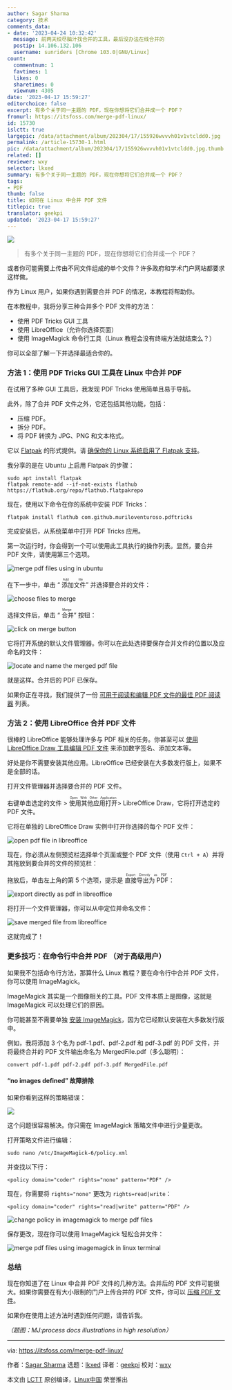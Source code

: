 ```yaml
---
author: Sagar Sharma
category: 技术
comments_data:
- date: '2023-04-24 10:32:42'
  message: 前两天绞尽脑汁找合并的工具，最后没办法在线合并的
  postip: 14.106.132.106
  username: sunriders [Chrome 103.0|GNU/Linux]
count:
  commentnum: 1
  favtimes: 1
  likes: 0
  sharetimes: 0
  viewnum: 4305
date: '2023-04-17 15:59:27'
editorchoice: false
excerpt: 有多个关于同一主题的 PDF，现在你想将它们合并成一个 PDF？
fromurl: https://itsfoss.com/merge-pdf-linux/
id: 15730
islctt: true
largepic: /data/attachment/album/202304/17/155926wvvvh01v1vtcldd0.jpg
permalink: /article-15730-1.html
pic: /data/attachment/album/202304/17/155926wvvvh01v1vtcldd0.jpg.thumb.jpg
related: []
reviewer: wxy
selector: lkxed
summary: 有多个关于同一主题的 PDF，现在你想将它们合并成一个 PDF？
tags:
- PDF
thumb: false
title: 如何在 Linux 中合并 PDF 文件
titlepic: true
translator: geekpi
updated: '2023-04-17 15:59:27'
---
```


![](/data/attachment/album/202304/17/155926wvvvh01v1vtcldd0.jpg)



> 
> 有多个关于同一主题的 PDF，现在你想将它们合并成一个 PDF？
> 
> 
> 


或者你可能需要上传由不同文件组成的单个文件？许多政府和学术门户网站都要求这样做。


作为 Linux 用户，如果你遇到需要合并 PDF 的情况，本教程将帮助你。


在本教程中，我将分享三种合并多个 PDF 文件的方法：


* 使用 PDF Tricks GUI 工具
* 使用 LibreOffice（允许你选择页面）
* 使用 ImageMagick 命令行工具（Linux 教程会没有终端方法就结束么？）


你可以全部了解一下并选择最适合你的。


### 方法 1：使用 PDF Tricks GUI 工具在 Linux 中合并 PDF


在试用了多种 GUI 工具后，我发现 PDF Tricks 使用简单且易于导航。


此外，除了合并 PDF 文件之外，它还包括其他功能，包括：


* 压缩 PDF。
* 拆分 PDF。
* 将 PDF 转换为 JPG、PNG 和文本格式。


它以 [Flatpak](https://itsfoss.com/what-is-flatpak/) 的形式提供。请 [确保你的 Linux 系统启用了 Flatpak 支持](https://itsfoss.com/flatpak-guide/)。


我分享的是在 Ubuntu 上启用 Flatpak 的步骤：



```
sudo apt install flatpak
flatpak remote-add --if-not-exists flathub https://flathub.org/repo/flathub.flatpakrepo

```

现在，使用以下命令在你的系统中安装 PDF Tricks：



```
flatpak install flathub com.github.muriloventuroso.pdftricks

```

完成安装后，从系统菜单中打开 PDF Tricks 应用。


第一次运行时，你会得到一个可以使用此工具执行的操作列表。显然，要合并 PDF 文件，请使用第三个选项。


![merge pdf files using in ubuntu](/data/attachment/album/202304/17/155929bn9yzrvlgcvvgtcr.png)


在下一步中，单击 “<ruby> 添加文件 <rt>  Add file </rt></ruby>” 并选择要合并的文件：


![choose files to merge](/data/attachment/album/202304/17/155929f5vm7o7ka86q7pst.png)


选择文件后，单击 “<ruby> 合并 <rt>  Merge </rt></ruby>” 按钮：


![click on merge button](/data/attachment/album/202304/17/155929or2sjsjrjssuays2.png)


它将打开系统的默认文件管理器。你可以在此处选择要保存合并文件的位置以及应命名的文件：


![locate and name the merged pdf file](/data/attachment/album/202304/17/155930m9pdhwby87da6eg6.png)


就是这样。合并后的 PDF 已保存。


如果你正在寻找，我们提供了一份 [可用于阅读和编辑 PDF 文件的最佳 PDF 阅读器](https://itsfoss.com/pdf-editors-linux/) 列表。


### 方法 2：使用 LibreOffice 合并 PDF 文件


很棒的 LibreOffice 能够处理许多与 PDF 相关的任务。你甚至可以 [使用 LibreOffice Draw 工具编辑 PDF 文件](https://itsfoss.com/edit-pdf-files-ubuntu-linux/) 来添加数字签名、添加文本等。


好处是你不需要安装其他应用。LibreOffice 已经安装在大多数发行版上，如果不是全部的话。


打开文件管理器并选择要合并的 PDF 文件。


右键单击选定的文件 > <ruby> 使用其他应用打开 <rt>  Open With Other Application </rt></ruby> > LibreOffice Draw，它将打开选定的 PDF 文件。


它将在单独的 LibreOffice Draw 实例中打开你选择的每个 PDF 文件：


![open pdf file in libreoffice](/data/attachment/album/202304/17/155930xqbyad5bd57yajab.png)


现在，你必须从左侧预览栏选择单个页面或整个 PDF 文件（使用 `Ctrl + A`）并将其拖放到要合并的文件的预览栏：


拖放后，单击左上角的第 5 个选项，提示是 <ruby> 直接导出为 PDF <rt>  Export Directly as PDF </rt></ruby>：


![export directly as pdf in libreoffice](/data/attachment/album/202304/17/155930a6o6vwlwwslzw99g.png)


将打开一个文件管理器，你可以从中定位并命名文件：


![save merged file from libreoffice](/data/attachment/album/202304/17/155931gzn38ol378hpojil.png)


这就完成了！


### 更多技巧：在命令行中合并 PDF （对于高级用户）


如果我不包括命令行方法，那算什么 Linux 教程？要在命令行中合并 PDF 文件，你可以使用 ImageMagick。


ImageMagick 其实是一个图像相关的工具。PDF 文件本质上是图像，这就是 ImageMagick 可以处理它们的原因。


你可能甚至不需要单独 [安装 ImageMagick](https://itsfoss.com/install-imagemagick-ubuntu/)，因为它已经默认安装在大多数发行版中。


例如，我将添加 3 个名为 pdf-1.pdf、pdf-2.pdf 和 pdf-3.pdf 的 PDF 文件，并将最终合并的 PDF 文件输出命名为 MergedFile.pdf（多么聪明）：



```
convert pdf-1.pdf pdf-2.pdf pdf-3.pdf MergedFile.pdf

```

#### “no images defined” 故障排除


如果你看到这样的策略错误：


![](/data/attachment/album/202304/17/155931vgi4olatxppbwlgg.png)


这个问题很容易解决。你只需在 ImageMagick 策略文件中进行少量更改。


打开策略文件进行编辑：



```
sudo nano /etc/ImageMagick-6/policy.xml

```

并查找以下行：



```
<policy domain="coder" rights="none" pattern="PDF" />

```

现在，你需要将 `rights="none"` 更改为 `rights=read|write`：



```
<policy domain="coder" rights="read|write" pattern="PDF" />

```

![change policy in imagemagick to merge pdf files](/data/attachment/album/202304/17/155931scr1lg2qdq17cdhx.png)


保存更改，现在你可以使用 ImageMagick 轻松合并文件：


![merge pdf files using imagemagick in linux terminal](/data/attachment/album/202304/17/155932bynw533sxoz3kbx5.png)


### 总结


现在你知道了在 Linux 中合并 PDF 文件的几种方法。合并后的 PDF 文件可能很大。如果你需要在有大小限制的门户上传合并的 PDF 文件，你可以 [压缩 PDF 文件](https://itsfoss.com/compress-pdf-linux/)。


如果你在使用上述方法时遇到任何问题，请告诉我。


*（题图：MJ:process docs illustrations in high resolution）*




---


via: <https://itsfoss.com/merge-pdf-linux/>


作者：[Sagar Sharma](https://itsfoss.com/author/sagar/) 选题：[lkxed](https://github.com/lkxed) 译者：[geekpi](https://github.com/geekpi) 校对：[wxy](https://github.com/wxy)


本文由 [LCTT](https://github.com/LCTT/TranslateProject) 原创编译，[Linux中国](https://linux.cn/) 荣誉推出